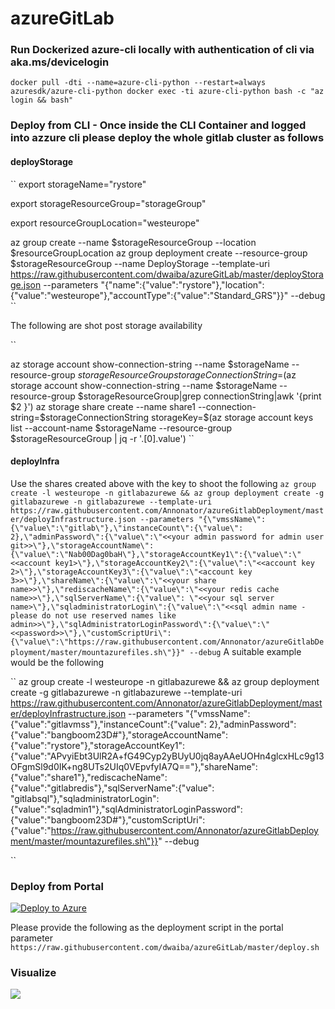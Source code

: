 # azureGitLab
### Run Dockerized azure-cli locally with authentication of cli via aka.ms/devicelogin

``
docker pull -dti --name=azure-cli-python --restart=always azuresdk/azure-cli-python
docker exec -ti azure-cli-python bash -c "az login && bash"
``
### Deploy from CLI - Once inside the CLI Container and logged into azzure cli please deploy the whole gitlab cluster as follows
#### deployStorage

``
export storageName="rystore"

export storageResourceGroup="storageGroup"

export resourceGroupLocation="westeurope"

az group create --name $storageResourceGroup --location $resourceGroupLocation
az group deployment create --resource-group $storageResourceGroup --name DeployStorage --template-uri https://raw.githubusercontent.com/dwaiba/azureGitLab/master/deployStorage.json --parameters "{\"name\":{\"value\":\"rystore\"},\"location\":{\"value\":\"westeurope\"},\"accountType\":{\"value\":\"Standard_GRS\"}}" --debug
``

The following are shot post storage availability

``

az storage account show-connection-string --name $storageName --resource-group $storageResourceGroupstorageConnectionString=$(az storage account show-connection-string --name $storageName --resource-group $storageResourceGroup|grep connectionString|awk '{print $2 }')
az storage share create --name share1 --connection-string=$storageConnectionString
storageKey=$(az storage account keys list --account-name $storageName --resource-group $storageResourceGroup | jq -r '.[0].value')
``

#### deployInfra
Use the shares created above with the key to shoot the following
``
az group create -l westeurope -n gitlabazurewe && az group deployment create -g gitlabazurewe -n gitlabazurewe --template-uri https://raw.githubusercontent.com/Annonator/azureGitlabDeployment/master/deployInfrastructure.json --parameters "{\"vmssName\":{\"value\":\"gitlab\"},\"instanceCount\":{\"value\": 2},\"adminPassword\":{\"value\":\"<<your admin password for admin user git>>\"},\"storageAccountName\":{\"value\":\"Nab00Dag0baH\"},\"storageAccountKey1\":{\"value\":\"<<account key1>\"},\"storageAccountKey2\":{\"value\":\"<<account key 2>\"},\"storageAccountKey3\":{\"value\":\"<account key 3>>\"},\"shareName\":{\"value\":\"<<your share name>>\"},\"rediscacheName\":{\"value\":\"<<your redis cache name>>\"},\"sqlServerName\":{\"value\": \"<<your sql server name>\"},\"sqladministratorLogin\":{\"value\":\"<<sql admin name - please do not use reserved names like admin>>\"},\"sqlAdministratorLoginPassword\":{\"value\":\"<<password>>\"},\"customScriptUri\":{\"value\":\"https://raw.githubusercontent.com/Annonator/azureGitlabDeployment/master/mountazurefiles.sh\"}}" --debug
``
A suitable example would be the following

``
az group create -l westeurope -n gitlabazurewe && az group deployment create -g gitlabazurewe -n gitlabazurewe --template-uri https://raw.githubusercontent.com/Annonator/azureGitlabDeployment/master/deployInfrastructure.json --parameters "{\"vmssName\":{\"value\":\"gitlavmss\"},\"instanceCount\":{\"value\": 2},\"adminPassword\":{\"value\":\"bangboom23D#\"},\"storageAccountName\":{\"value\":\"rystore\"},\"storageAccountKey1\":{\"value\":\"APvyiEbt3UlR2A+fG49Cyp2yBUyU0jq8ayAAeUOHn4glcxHLc9g13OFgmSl9d0IK+ng8UTs2UIq0VEpvfyIA7Q==\"},\"shareName\":{\"value\":\"share1\"},\"rediscacheName\":{\"value\":\"gitlabredis\"},\"sqlServerName\":{\"value\": \"gitlabsql\"},\"sqladministratorLogin\":{\"value\":\"sqladmin1\"},\"sqlAdministratorLoginPassword\":{\"value\":\"bangboom23D#\"},\"customScriptUri\":{\"value\":\"https://raw.githubusercontent.com/Annonator/azureGitlabDeployment/master/mountazurefiles.sh\"}}" --debug

``

### Deploy from Portal

<a href="https://preview.portal.azure.com/#create/Microsoft.Template/uri/https%3A%2F%2Fraw.githubusercontent.com%2Fdwaiba%2FazureGitLab%2Fmaster%2FdeployInfrastructure.json" target="_blank"><img alt="Deploy to Azure" src="https://camo.githubusercontent.com/9285dd3998997a0835869065bb15e5d500475034/687474703a2f2f617a7572656465706c6f792e6e65742f6465706c6f79627574746f6e2e706e67" /></a>

Please provide the following as the deployment script in the portal parameter
``
https://raw.githubusercontent.com/dwaiba/azureGitLab/master/deploy.sh
``
### Visualize
<a href="http://armviz.io/#/?load=https://preview.portal.azure.com/#create/Microsoft.Template/uri/https%3A%2F%2Fraw.githubusercontent.com%2Fdwaiba%2FazureGitLab%2Fmaster%2FdeployInfrastructure.json" target="_blank">  <img src="http://armviz.io/visualizebutton.png" /> </a> 
